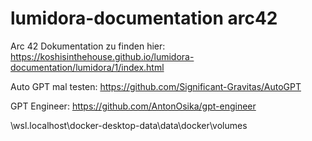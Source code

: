# lumidora-documentation arc42
Arc 42 Dokumentation zu finden hier: https://koshisinthehouse.github.io/lumidora-documentation/lumidora/1/index.html




Auto GPT mal testen: https://github.com/Significant-Gravitas/AutoGPT

GPT Engineer: https://github.com/AntonOsika/gpt-engineer


\\wsl.localhost\docker-desktop-data\data\docker\volumes


